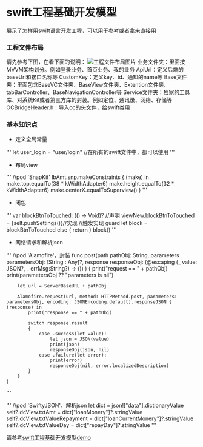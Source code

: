 # swift工程基础开发模型

展示了怎样用swift语言开发工程，可以用于参考或者拿来直接用
 
### 工程文件布局
请先参考下图，在看下面的说明：
![工程文件布局图片](./工程文件布局图片.jpg)
业务文件夹：里面按MVVM架构划分。例如登录业务、首页业务、我的业务
ApiUrl：定义后端的baseUrl和接口名称等
CustomKey：定义key、id、通知的name等
Base文件夹：里面包含BaseVC文件夹、BaseView文件夹、Extention文件夹、tabBarController、BaseNavigationController等
Service文件夹：独家的工具库、对系统Kit或者第三方库的封装。例如定位、通讯录、网络、存储等
OCBridgeHeader.h：导入oc的头文件，给swift类用

### 基本知识点
- 定义全局常量

'''
let user_login = "user/login"  //在所有的swift文件中，都可以使用
'''

- 布局view

'''
//pod 'SnapKit'
lbAmt.snp.makeConstraints { (make) in
    make.top.equalTo(38  * kWidthAdapter6)
    make.height.equalTo(32 * kWidthAdapter6)
    make.centerX.equalToSuperview()
}
'''

- 闭包

'''
var blockBtnToTouched: (() -> Void)?  //声明
viewNew.blockBtnToTouched = {self.pushSettings()}//实现
//触发实现
guard let block = blockBtnToTouched else {
	return
}
block()
'''

- 网络请求和解析json

'''
//pod 'Alamofire'，封装
func post(path pathObj: String,
              parameters parametersObj: [String : Any]?,
              response responseObj: (@escaping (_ value: JSON?, _ errMsg:String?) -> ())
        ) {
        print("request == " + pathObj)
        print(parametersObj ?? "parameters is nil")

        let url = ServerBaseURL + pathObj
        
        Alamofire.request(url, method: HTTPMethod.post, parameters: parametersObj, encoding: JSONEncoding.default).responseJSON { (response) in
            print("response == " + pathObj)
            
            switch response.result
            {
                case .success(let value):
                    let json = JSON(value)
                    print(json)
                    responseObj(json, nil)
                case .failure(let error):
                    print(error)
                    responseObj(nil, error.localizedDescription)
            }
        }
    }
'''

'''
//pod 'SwiftyJSON'，解析json
let dict = json!["data"].dictionaryValue
self?.dcView.txtAmt = dict["loanMonery"]?.stringValue
self?.dcView.txtValueRepayment = dict["loanCurrentMonery"]?.stringValue
self?.dcView.txtValueDay = dict["repayDay"]?.stringValue
'''

请参考[swift工程基础开发模型demo](https://github.com/dengchaojie/DevelopmentModelOfSwiftProject)

